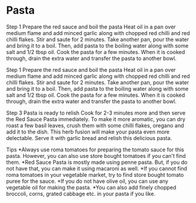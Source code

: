 # Pasta

Step 1 Prepare the red sauce and boil the pasta
Heat oil in a pan over medium flame and add minced garlic along with chopped red chilli and red chilli flakes. Stir and saute for 2 minutes. Take another pan, pour the water and bring it to a boil. Then, add pasta to the boiling water along with some salt and 1/2 tbsp oil. Cook the pasta for a few minutes. When it is cooked through, drain the extra water and transfer the pasta to another bowl.

Step 1 Prepare the red sauce and boil the pasta
Heat oil in a pan over medium flame and add minced garlic along with chopped red chilli and red chilli flakes. Stir and saute for 2 minutes. Take another pan, pour the water and bring it to a boil. Then, add pasta to the boiling water along with some salt and 1/2 tbsp oil. Cook the pasta for a few minutes. When it is cooked through, drain the extra water and transfer the pasta to another bowl.

Step 3 Pasta is ready to relish
Cook for 2-3 minutes more and then serve the Red Sauce Pasta immediately. To make it more aromatic, you can dry roast a few basil leaves, crush them with some chilli flakes, oregano and add it to the dish. This herb fusion will make your pasta even more delectable. Serve it with garlic bread and relish this delicious pasta.


Tips
*Always use roma tomatoes for preparing the tomato sauce for this pasta. However, you can also use store bought tomatoes if you can't find them.
*Red Sauce Pasta is mostly made using penne pasta. But, if you do not have that, you can make it using macaroni as well.
*If you cannot find roma tomatoes in your vegetable market, try to find store bought tomato puree for the sauce.
*If you do not have olive oil, you can use any vegetable oil for making the pasta.
*You can also add finely chopped broccoli, corns, grated cabbage etc. in your pasta if you like.
